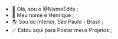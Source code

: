 - 👋 Olá, sou o @NismoEdits ;
- 🔹 Meu nome é Henrique ;
- 🌎 Sou do Interior, São Paulo - Brasil ;
- ✅ Estou aqui para Postar meus Projetos ;

<!---
NismoEdits/NismoEdits is a ✨ special ✨ repository because its `README.md` (this file) appears on your GitHub profile.
You can click the Preview link to take a look at your changes.
--->
